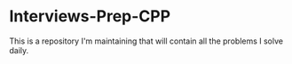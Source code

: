 # Interviews-Prep-CPP
This is a repository I'm maintaining that will contain all the problems I solve daily.
